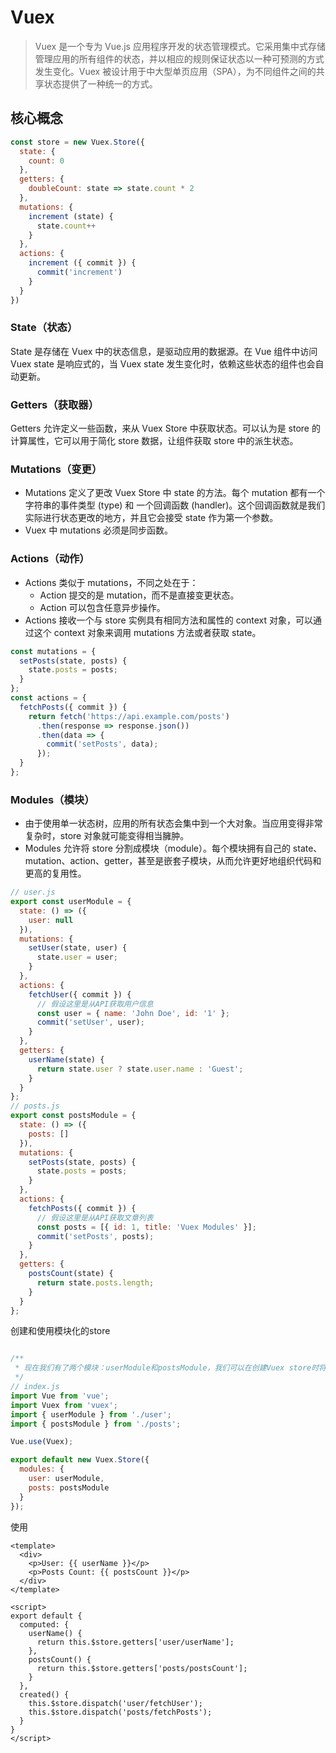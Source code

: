# Vuex

> Vuex 是一个专为 Vue.js 应用程序开发的状态管理模式。它采用集中式存储管理应用的所有组件的状态，并以相应的规则保证状态以一种可预测的方式发生变化。Vuex 被设计用于中大型单页应用（SPA），为不同组件之间的共享状态提供了一种统一的方式。

## 核心概念

```js
const store = new Vuex.Store({
  state: {
    count: 0
  },
  getters: {
    doubleCount: state => state.count * 2
  },
  mutations: {
    increment (state) {
      state.count++
    }
  },
  actions: {
    increment ({ commit }) {
      commit('increment')
    }
  }
})
```


### State（状态）

State 是存储在 Vuex 中的状态信息，是驱动应用的数据源。在 Vue 组件中访问 Vuex state 是响应式的，当 Vuex state 发生变化时，依赖这些状态的组件也会自动更新。

### Getters（获取器）

Getters 允许定义一些函数，来从 Vuex Store 中获取状态。可以认为是 store 的计算属性，它可以用于简化 store 数据，让组件获取 store 中的派生状态。

### Mutations（变更）

- Mutations 定义了更改 Vuex Store 中 state 的方法。每个 mutation 都有一个字符串的事件类型 (type) 和 一个回调函数 (handler)。这个回调函数就是我们实际进行状态更改的地方，并且它会接受 state 作为第一个参数。
- Vuex 中 mutations 必须是同步函数。

### Actions（动作）

- Actions 类似于 mutations，不同之处在于：
  - Action 提交的是 mutation，而不是直接变更状态。
  - Action 可以包含任意异步操作。
- Actions 接收一个与 store 实例具有相同方法和属性的 context 对象，可以通过这个 context 对象来调用 mutations 方法或者获取 state。

```js
const mutations = {
  setPosts(state, posts) {
    state.posts = posts;
  }
};
const actions = {
  fetchPosts({ commit }) {
    return fetch('https://api.example.com/posts')
      .then(response => response.json())
      .then(data => {
        commit('setPosts', data);
      });
  }
};
```

### Modules（模块）

- 由于使用单一状态树，应用的所有状态会集中到一个大对象。当应用变得非常复杂时，store 对象就可能变得相当臃肿。
- Modules 允许将 store 分割成模块（module）。每个模块拥有自己的 state、mutation、action、getter，甚至是嵌套子模块，从而允许更好地组织代码和更高的复用性。

```js
// user.js
export const userModule = {
  state: () => ({
    user: null
  }),
  mutations: {
    setUser(state, user) {
      state.user = user;
    }
  },
  actions: {
    fetchUser({ commit }) {
      // 假设这里是从API获取用户信息
      const user = { name: 'John Doe', id: '1' };
      commit('setUser', user);
    }
  },
  getters: {
    userName(state) {
      return state.user ? state.user.name : 'Guest';
    }
  }
};
// posts.js
export const postsModule = {
  state: () => ({
    posts: []
  }),
  mutations: {
    setPosts(state, posts) {
      state.posts = posts;
    }
  },
  actions: {
    fetchPosts({ commit }) {
      // 假设这里是从API获取文章列表
      const posts = [{ id: 1, title: 'Vuex Modules' }];
      commit('setPosts', posts);
    }
  },
  getters: {
    postsCount(state) {
      return state.posts.length;
    }
  }
};
```
创建和使用模块化的store

```js

/**
 * 现在我们有了两个模块：userModule和postsModule，我们可以在创建Vuex store时将它们包含进去：
 */
// index.js
import Vue from 'vue';
import Vuex from 'vuex';
import { userModule } from './user';
import { postsModule } from './posts';

Vue.use(Vuex);

export default new Vuex.Store({
  modules: {
    user: userModule,
    posts: postsModule
  }
});

```

使用

```vue
<template>
  <div>
    <p>User: {{ userName }}</p>
    <p>Posts Count: {{ postsCount }}</p>
  </div>
</template>

<script>
export default {
  computed: {
    userName() {
      return this.$store.getters['user/userName'];
    },
    postsCount() {
      return this.$store.getters['posts/postsCount'];
    }
  },
  created() {
    this.$store.dispatch('user/fetchUser');
    this.$store.dispatch('posts/fetchPosts');
  }
}
</script>
```